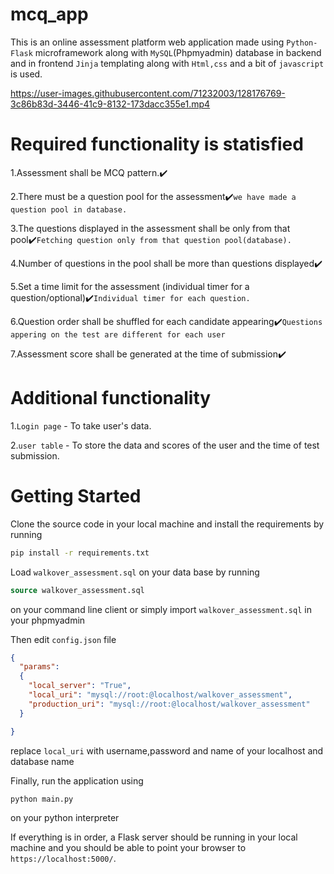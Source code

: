 # mcq_app
This is an online assessment platform web application made using ```Python-Flask``` microframework along with ```MySQL```(Phpmyadmin) database in backend and in frontend ```Jinja``` templating along with ```Html,css``` and a bit of ```javascript``` is used.



https://user-images.githubusercontent.com/71232003/128176769-3c86b83d-3446-41c9-8132-173dacc355e1.mp4



# Required functionality is statisfied

1.Assessment shall be MCQ pattern.:heavy_check_mark:

2.There must be a question pool for the assessment:heavy_check_mark:```we have made a question pool in database.```

3.The questions displayed in the assessment shall be only from that pool:heavy_check_mark:```Fetching question only from that question pool(database).```

4.Number of questions in the pool shall be more than questions displayed:heavy_check_mark:

5.Set a time limit for the assessment (individual timer for a question/optional):heavy_check_mark:```Individual timer for each question.```

6.Question order shall be shuffled for each candidate appearing:heavy_check_mark:```Questions appering on the test are different for each user```

7.Assessment score shall be generated at the time of submission:heavy_check_mark:

# Additional functionality

1.```Login page``` - To take user's data.

2.```user table``` - To store the data and scores of the user and the time of test submission.


# Getting Started

Clone the source code in your local machine and install the requirements by running

```bash
pip install -r requirements.txt 
```
Load ```walkover_assessment.sql``` on your data base by running
```sql
source walkover_assessment.sql
```
on your command line client or simply import ```walkover_assessment.sql``` in your phpmyadmin

Then edit ```config.json``` file
```json
{
  "params":
  {
    "local_server": "True",
    "local_uri": "mysql://root:@localhost/walkover_assessment",
    "production_uri": "mysql://root:@localhost/walkover_assessment"
  }

}
```
replace ```local_uri``` with username,password and name of your localhost and database name

Finally, run the application using
```bash
python main.py
```
on your python interpreter

If everything is in order, a Flask server should be running in your local machine and you should be able to point your browser to ```https://localhost:5000/```.
